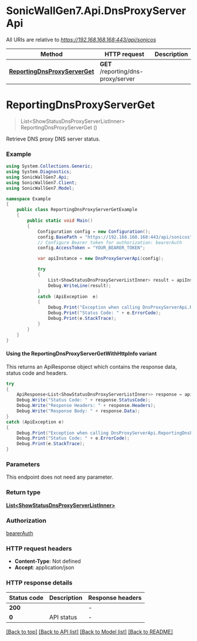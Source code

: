 # SonicWallGen7.Api.DnsProxyServerApi

All URIs are relative to *https://192.168.168.168:443/api/sonicos*

| Method | HTTP request | Description |
|--------|--------------|-------------|
| [**ReportingDnsProxyServerGet**](DnsProxyServerApi.md#reportingdnsproxyserverget) | **GET** /reporting/dns-proxy/server |  |

<a id="reportingdnsproxyserverget"></a>
# **ReportingDnsProxyServerGet**
> List&lt;ShowStatusDnsProxyServerListInner&gt; ReportingDnsProxyServerGet ()



Retrieve DNS proxy DNS server status.

### Example
```csharp
using System.Collections.Generic;
using System.Diagnostics;
using SonicWallGen7.Api;
using SonicWallGen7.Client;
using SonicWallGen7.Model;

namespace Example
{
    public class ReportingDnsProxyServerGetExample
    {
        public static void Main()
        {
            Configuration config = new Configuration();
            config.BasePath = "https://192.168.168.168:443/api/sonicos";
            // Configure Bearer token for authorization: bearerAuth
            config.AccessToken = "YOUR_BEARER_TOKEN";

            var apiInstance = new DnsProxyServerApi(config);

            try
            {
                List<ShowStatusDnsProxyServerListInner> result = apiInstance.ReportingDnsProxyServerGet();
                Debug.WriteLine(result);
            }
            catch (ApiException  e)
            {
                Debug.Print("Exception when calling DnsProxyServerApi.ReportingDnsProxyServerGet: " + e.Message);
                Debug.Print("Status Code: " + e.ErrorCode);
                Debug.Print(e.StackTrace);
            }
        }
    }
}
```

#### Using the ReportingDnsProxyServerGetWithHttpInfo variant
This returns an ApiResponse object which contains the response data, status code and headers.

```csharp
try
{
    ApiResponse<List<ShowStatusDnsProxyServerListInner>> response = apiInstance.ReportingDnsProxyServerGetWithHttpInfo();
    Debug.Write("Status Code: " + response.StatusCode);
    Debug.Write("Response Headers: " + response.Headers);
    Debug.Write("Response Body: " + response.Data);
}
catch (ApiException e)
{
    Debug.Print("Exception when calling DnsProxyServerApi.ReportingDnsProxyServerGetWithHttpInfo: " + e.Message);
    Debug.Print("Status Code: " + e.ErrorCode);
    Debug.Print(e.StackTrace);
}
```

### Parameters
This endpoint does not need any parameter.
### Return type

[**List&lt;ShowStatusDnsProxyServerListInner&gt;**](ShowStatusDnsProxyServerListInner.md)

### Authorization

[bearerAuth](../README.md#bearerAuth)

### HTTP request headers

 - **Content-Type**: Not defined
 - **Accept**: application/json


### HTTP response details
| Status code | Description | Response headers |
|-------------|-------------|------------------|
| **200** |  |  -  |
| **0** | API status |  -  |

[[Back to top]](#) [[Back to API list]](../README.md#documentation-for-api-endpoints) [[Back to Model list]](../README.md#documentation-for-models) [[Back to README]](../README.md)

